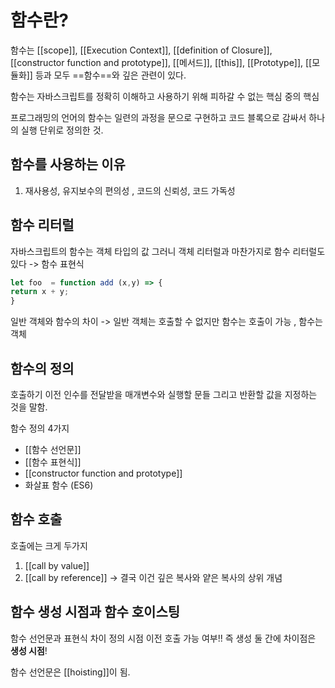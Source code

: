 # 함수란? 
함수는 [[scope]], [[Execution Context]], [[definition of Closure]], [[constructor function and prototype]], [[메서드]], [[this]], [[Prototype]], [[모듈화]] 등과 모두 ==함수==와 깊은 관련이 있다.

함수는 자바스크립트를 정확히 이해하고 사용하기 위해 피하갈 수 없는 핵심 중의 핵심

프로그래밍의 언어의 함수는 일련의 과정을 문으로 구현하고 코드 블록으로 감싸서 하나의 실행 단위로 정의한 것. 

## 함수를 사용하는 이유 
1. 재사용성, 유지보수의 편의성 , 코드의 신뢰성, 코드 가독성 

## 함수 리터럴
자바스크립트의 함수는 객체 타입의 값 그러니 객체 리터럴과 마찬가지로 함수 리터럴도 있다 -> 함수 표현식
```js
let foo  = function add (x,y) => {
return x + y;
}
```

일반 객체와 함수의 차이 
-> 일반 객체는 호출할 수 없지만 함수는 호출이 가능 , 함수는 객체

## 함수의 정의 
호출하기 이전 인수를 전달받을 매개변수와 실행할 문들 그리고 반환할 값을 지정하는 것을 말함. 

함수 정의 4가지 
- [[함수 선언문]]
- [[함수 표현식]]
- [[constructor function and prototype]]
- 화살표 함수 (ES6)

## 함수 호출
호출에는 크게 두가지 
1. [[call by value]]
2. [[call by reference]]
-> 결국 이건 깊은 복사와 얕은 복사의 상위 개념 

## 함수 생성 시점과 함수 호이스팅 
함수 선언문과 표현식 차이 정의 시점 이전 호출 가능 여부!! 
즉 생성 둘 간에 차이점은 **생성 시점**!

함수 선언문은 [[hoisting]]이 됨. 

